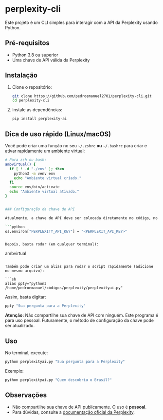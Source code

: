 # perplexity-cli

Este projeto é um CLI simples para interagir com a API da Perplexity usando Python.

## Pré-requisitos
- Python 3.8 ou superior
- Uma chave de API válida da Perplexity

## Instalação


1. Clone o repositório:
   ```sh
   git clone https://github.com/pedroemanuel2701/perplexity-cli.git
   cd perplexity-cli
   ```

2. Instale as dependências:
   ```sh
   pip install perplexity-ai
   ```

## Dica de uso rápido (Linux/macOS)

Você pode criar uma função no seu `~/.zshrc` **ou** `~/.bashrc` para criar e ativar rapidamente um ambiente virtual:

```sh
# Para zsh ou bash:
ambvirtual() {
  if [ ! -d "./env" ]; then
    python3 -m venv env
    echo "Ambiente virtual criado."
  fi
  source env/bin/activate
  echo "Ambiente virtual ativado."
}


### Configuração da chave de API

Atualmente, a chave de API deve ser colocada diretamente no código, no arquivo `perplexityai.py`, substituindo o valor da variável <PERPLEXIT_API_KEY> :

```python
os.environ["PERPLEXITY_API_KEY"] = "<PERPLEXIT_API_KEY>"
```
```

Depois, basta rodar (em qualquer terminal):
```
ambvirtual
```

Também pode criar um alias para rodar o script rapidamente (adicione no mesmo arquivo):

```sh
alias ppty="python3 /home/pedroemanuel/códigos/perplexity/perplexityai.py"
```

Assim, basta digitar:
```sh
ppty "Sua pergunta para a Perplexity"
```

**Atenção:** Não compartilhe sua chave de API com ninguém. Este programa é para uso pessoal. Futuramente, o método de configuração da chave pode ser atualizado.

## Uso

No terminal, execute:
```sh
python perplexityai.py "Sua pergunta para a Perplexity"
```

Exemplo:
```sh
python perplexityai.py "Quem descobriu o Brasil?"
```

## Observações
- Não compartilhe sua chave de API publicamente. O uso é **pessoal**.
- Para dúvidas, consulte a [documentação oficial da Perplexity](https://docs.perplexity.ai/).
